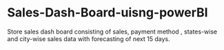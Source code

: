 # Sales-Dash-Board-uisng-powerBI
Store sales dash board consisting of sales, payment method , states-wise and city-wise sales data with forecasting of next 15 days.
